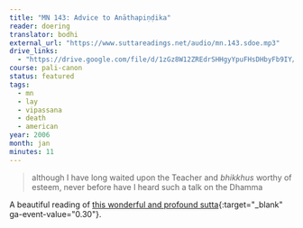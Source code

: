 ```yaml
---
title: "MN 143: Advice to Anāthapiṇḍika"
reader: doering
translator: bodhi
external_url: "https://www.suttareadings.net/audio/mn.143.sdoe.mp3"
drive_links:
  - "https://drive.google.com/file/d/1zGz8W12ZREdrSHHgyYpuFHsDHbyFb9IY/view?usp=drivesdk"
course: pali-canon
status: featured
tags:
  - mn
  - lay
  - vipassana
  - death
  - american
year: 2006
month: jan
minutes: 11
---
```


> although I have long waited upon the Teacher and *bhikkhus* worthy of esteem, never before have I heard such a talk on the Dhamma

A beautiful reading of [this wonderful and profound sutta](https://suttacentral.net/mn143/en/sujato){:target="_blank" ga-event-value="0.30"}.
